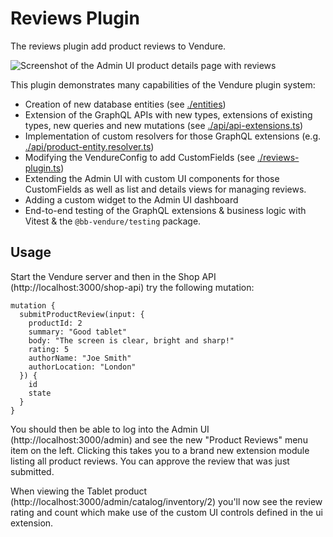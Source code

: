 # Reviews Plugin

The reviews plugin add product reviews to Vendure.

![Screenshot of the Admin UI product details page with reviews](../../../product-reviews-screenshot.webp)

This plugin demonstrates many capabilities of the Vendure plugin system:

* Creation of new database entities (see [./entities](./entities))
* Extension of the GraphQL APIs with new types, extensions of existing types, new queries and new mutations (see [./api/api-extensions.ts](api/api-extensions.ts))
* Implementation of custom resolvers for those GraphQL extensions (e.g. [./api/product-entity.resolver.ts](api/product-entity.resolver.ts))
* Modifying the VendureConfig to add CustomFields (see [./reviews-plugin.ts](./reviews-plugin.ts))
* Extending the Admin UI with custom UI components for those CustomFields as well as list and details views for managing reviews.
* Adding a custom widget to the Admin UI dashboard  
* End-to-end testing of the GraphQL extensions & business logic with Vitest & the `@bb-vendure/testing` package.

## Usage

Start the Vendure server and then in the Shop API (http://localhost:3000/shop-api) try the following mutation:

```SDL
mutation {
  submitProductReview(input: {
    productId: 2
    summary: "Good tablet"
    body: "The screen is clear, bright and sharp!"
    rating: 5
    authorName: "Joe Smith"
    authorLocation: "London"
  }) {
    id
    state
  }
}
```

You should then be able to log into the Admin UI (http://localhost:3000/admin) and see the new "Product Reviews" menu item on the left. Clicking this takes you to a brand new extension module listing all product reviews. You can approve the review that was just submitted.

When viewing the Tablet product (http://localhost:3000/admin/catalog/inventory/2) you'll now see the review rating and count which make use of the custom UI controls defined in the ui extension.
